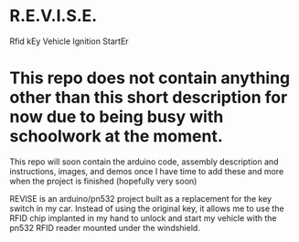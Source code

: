 # R.E.V.I.S.E.
Rfid kEy Vehicle Ignition StartEr

# This repo does not contain anything other than this short description for now due to being busy with schoolwork at the moment.
This repo will soon contain the arduino code, assembly description and instructions, images, and demos once I have time to add these and more when the project is finished (hopefully very soon)

REVISE is an arduino/pn532 project built as a replacement for the key switch in my car. 
Instead of using the original key, it allows me to use the RFID chip implanted in my hand to unlock and start my vehicle with the pn532 RFID reader mounted under the windshield. 
